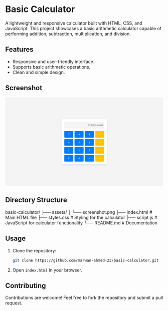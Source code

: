 # Basic Calculator

A lightweight and responsive calculator built with HTML, CSS, and JavaScript. This project showcases a basic arithmetic calculator capable of performing addition, subtraction, multiplication, and division.


## Features
- Responsive and user-friendly interface.
- Supports basic arithmetic operations.
- Clean and simple design.

## Screenshot

![calculator Screenshot](assets/screenshot.png "Screenshot of calculator App")

## Directory Structure

basic-calculator/ 
├── assets/
│   └── screenshot.png
├── index.html # Main HTML file 
├── styles.css # Styling for the calculator 
├── script.js # JavaScript for calculator functionality 
└── README.md # Documentation

## Usage
1. Clone the repository:

    ```bash
    git clone https://github.com/marwan-ahmed-23/basic-calculator.git
    ```

2. Open `index.html` in your browser.

## Contributing

Contributions are welcome! Feel free to fork the repository and submit a pull request.
